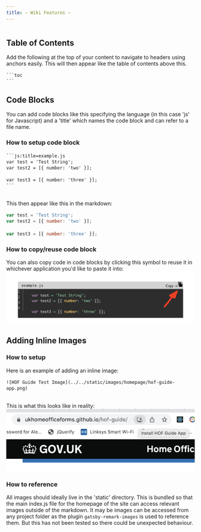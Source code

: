 ```yaml
---
title: — Wiki Features —
---
```

```toc
```

## Table of Contents
Add the following at the top of your content to navigate to headers using anchors easily. This will then appear like the table of contents above this.
````
```toc
```
````

## Code Blocks
You can add code blocks like this specifying the language (in this case 'js' for Javascript) and a 'title' which names the code block and can refer to a file name.

### How to setup code block
````
```js:title=example.js
var test = 'Test String';
var test2 = [{ number: 'two' }];

var test3 = [{ number: 'three' }];
```
````
\
This then appear like this in the markdown:
```js:title=example.js
var test = 'Test String';
var test2 = [{ number: 'two' }];

var test3 = [{ number: 'three' }];
```
### How to copy/reuse code block
You can also copy code in code blocks by clicking this symbol to reuse it in whichever application you'd like to paste it into:
![Copy Code Example](../../static/images/wiki_how_tos/copy-code.png)

## Adding Inline Images

### How to setup
Here is an example of adding an inline image:
```md:title=how-to-add-image
![HOF Guide Test Image](../../static/images/homepage/hof-guide-app.png)
```
\
This is what this looks like in reality:
![HOF Guide Test Image](../../static/images/homepage/hof-guide-app.png)

### How to reference
All images should ideally live in the 'static' directory. This is bundled so that the main index.js file for the homepage of the site can access relevant images outside of the markdown. It may be images can be accessed from any project folder as the plugin `gatsby-remark-images` is used to reference them. But this has not been tested so there could be unexpected behaviour.
